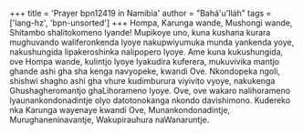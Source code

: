 +++
title = 'Prayer bpn12419 in Namibia'
author = "Bahá'u'lláh"
tags = ['lang-hz', 'bpn-unsorted']
+++
Hompa, Karunga wande, Mushongi wande, Shitambo shalitokomeno lyande! Mupikoye uno, kuna kushana kurara mughuvando waliferonkenda lyoye nakupwiyumuka munda yankenda yoye, nakushungida lipakeroshinka nalipopero lyoye.
	Ame kuna kukushungida, ove Hompa wande, kulintjo lyoye lyakudira kuferera, mukuvivika mantjo ghande ashi gha sha kenga navyopeke, kwandi Ove. Nkondopeka ngoli, shishwi shagho ashi gha vhure kudimburura viyivito vyoye, nakukenga Ghushagheromantjo ghaLihorameno lyoye. Ove, ove wakaro nalihorameno lyaunankondonadintje olyo datotonokanga nkondo davishimono.
 	Kudereko nka Karunga wayenaye kwandi Ove, Munankondonadintje, Murughaneninavantje, Wakupirauhura naWanaruntje.
